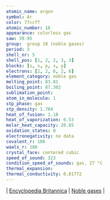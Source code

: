 ```yaml
---
atomic_name: argon
symbol: Ar
color: 77ccff
atomic_number: 18
appearance: colorless gas
saw: 39.95
group: 	group 18 (noble gases)
period: 3
shell_nr: 5
shell_pos: [1, 2, 2, 3, 3]
blocks: [s, s, p, s, p]
electrons: [2, 2, 6, 2, 6]
element_category: noble gas
melting_point: 83.81
boiling_point: 87.302
sublimation_point:
atom_in_molecule: 1
stp_phase: gas
stp_density: 1.784
heat_of_fusion: 1.18
heat_of_vaporization: 6.53
molar_heat_capacity: 20.85
oxidation_states: 0
electronegativity: no data
covalent_r: 106
waals_r: 188
crystal_face: centered cubic
speed_of_sound: 323
condition_speed_of_sounds: gas, 27 °C
thermal_expansion:
thermal_conductivity: 0,01772
---
```

\|
<a href="https://www.britannica.com/science/argon-chemical-element" target="_blank" >Encyclopedia Britannica</a>
\|
<a href="https://www.britannica.com/science/noble-gas" target="_blank" >Noble gases</a>
\|

